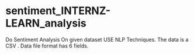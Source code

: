 # sentiment_INTERNZ-LEARN_analysis
Do Sentiment Analysis On given dataset
USE NLP Techniques.
The data is a CSV . Data file format has 6 fields.
